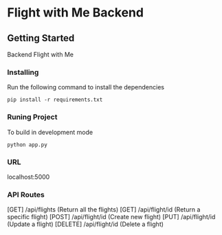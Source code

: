 # Flight with Me Backend

## Getting Started

Backend Flight with Me

### Installing

Run the following command to install the dependencies

```
pip install -r requirements.txt
```

### Runing Project

To build in development mode

```
python app.py
```

### URL

localhost:5000

### API Routes

[GET] /api/flights (Return all the flights)
[GET] /api/flight/id (Return a specific flight)
[POST] /api/flight/id (Create new flight)
[PUT] /api/flight/id (Update a flight)
[DELETE] /api/flight/id (Delete a flight)
